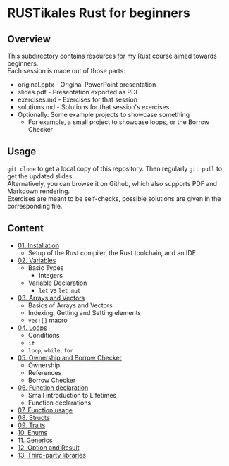# RUSTikales Rust for beginners
## Overview
This subdirectory contains resources for my Rust course aimed towards beginners.  
Each session is made out of those parts:
- original.pptx - Original PowerPoint presentation
- slides.pdf - Presentation exported as PDF
- exercises.md - Exercises for that session
- solutions.md - Solutions for that session's exercises
- Optionally: Some example projects to showcase something
  - For example, a small project to showcase loops, or the Borrow Checker
## Usage
`git clone` to get a local copy of this repository. Then regularly `git pull` to get the updated slides.  
Alternatively, you can browse it on Github, which also supports PDF and Markdown rendering.  
Exercises are meant to be self-checks, possible solutions are given in the corresponding file.
## Content
- [01. Installation](./01%20-%20Installation/)
  - Setup of the Rust compiler, the Rust toolchain, and an IDE
- [02. Variables](./02%20-%20Variables/)
  - Basic Types
    - Integers
  - Variable Declaration
    - `let` vs `let mut`
- [03. Arrays and Vectors](./03%20-%20Arrays%20and%20Vectors/)
  - Basics of Arrays and Vectors
  - Indexing, Getting and Setting elements
  - `vec![]` macro
- [04. Loops](./04%20-%20loop,%20while,%20for/)
  - Conditions
  - `if`
  - `loop`, `while`, `for`
- [05. Ownership and Borrow Checker](./05%20-%20Ownership%20and%20Borrow%20Checker/)
  - Ownership
  - References
  - Borrow Checker
- [06. Function declaration](./06%20-%20Function%20declaration/)
  - Small introduction to Lifetimes
  - Function declarations
- [07. Function usage](./07%20-%20Function%20usage/)
- [08. Structs](./08%20-%20Structs/)
- [09. Traits](./09%20-%20Traits/)
- [10. Enums](./10%20-%20Enums/)
- [11. Generics](./11%20-%20Generics/)
- [12. Option and Result](./12%20-%20Option%20and%20Result/)
- [13. Third-party libraries](./13%20-%20Third-party%20libraries/)